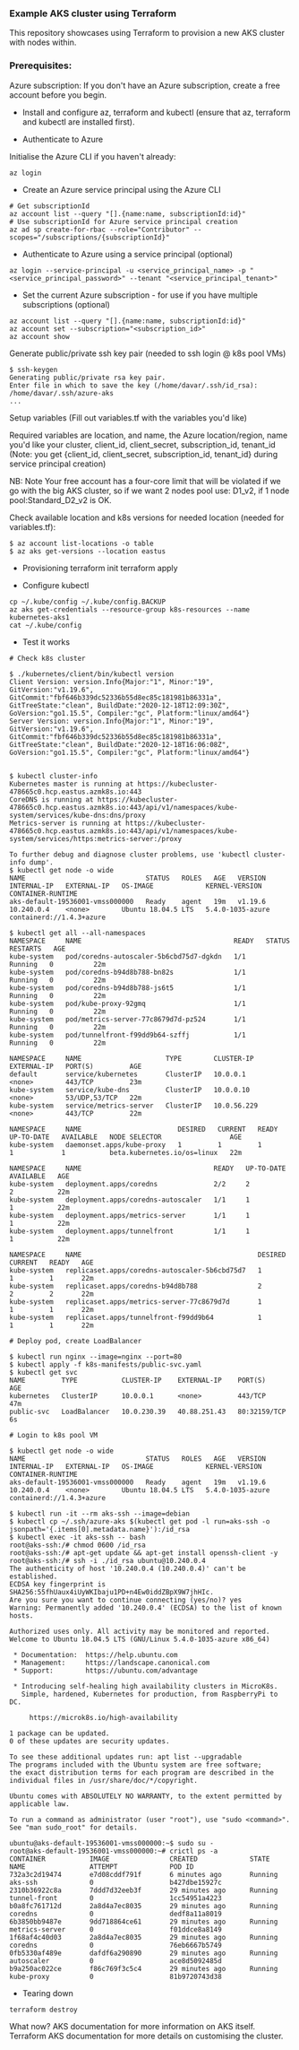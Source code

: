 ### Example AKS cluster using Terraform

This repository showcases using Terraform to provision a new AKS cluster with nodes within.

### Prerequisites:
Azure subscription: If you don't have an Azure subscription, create a free account before you begin.

- Install and configure az, terraform and kubectl (ensure that az, terraform and kubectl are installed first).

- Authenticate to Azure

Initialise the Azure CLI if you haven't already:
```
az login
```
- Create an Azure service principal using the Azure CLI
```
# Get subscriptionId
az account list --query "[].{name:name, subscriptionId:id}"
# Use subscriptionId for Azure service principal creation
az ad sp create-for-rbac --role="Contributor" --scopes="/subscriptions/{subscriptionId}"
```

- Authenticate to Azure using a service principal (optional)
```
az login --service-principal -u <service_principal_name> -p "<service_principal_password>" --tenant "<service_principal_tenant>"
```
- Set the current Azure subscription - for use if you have multiple subscriptions (optional)
```
az account list --query "[].{name:name, subscriptionId:id}"
az account set --subscription="<subscription_id>"
az account show
```
Generate public/private ssh key pair (needed to ssh login @ k8s pool VMs)
```
$ ssh-keygen 
Generating public/private rsa key pair.
Enter file in which to save the key (/home/davar/.ssh/id_rsa): /home/davar/.ssh/azure-aks
...
```
Setup variables (Fill out variables.tf with the variables you'd like)

Required variables are location, and name, the Azure location/region, name you'd like your cluster, client_id, client_secret, subscription_id, tenant_id (Note: you get {client_id, client_secret, subscription_id, tenant_id} during service principal creation)

NB: Note Your free account has a four-core limit that will be violated if we go with the big AKS cluster, so if we want 2 nodes pool use: D1_v2, if 1 node pool:Standard_D2_v2 is OK.

Check available location and k8s versions for needed location (needed for variables.tf):
```
$ az account list-locations -o table
$ az aks get-versions --location eastus
```

- Provisioning
terraform init
terraform apply

- Configure kubectl
```
cp ~/.kube/config ~/.kube/config.BACKUP
az aks get-credentials --resource-group k8s-resources --name kubernetes-aks1
cat ~/.kube/config
```
- Test it works
```
# Check k8s cluster

$ ./kubernetes/client/bin/kubectl version
Client Version: version.Info{Major:"1", Minor:"19", GitVersion:"v1.19.6", GitCommit:"fbf646b339dc52336b55d8ec85c181981b86331a", GitTreeState:"clean", BuildDate:"2020-12-18T12:09:30Z", GoVersion:"go1.15.5", Compiler:"gc", Platform:"linux/amd64"}
Server Version: version.Info{Major:"1", Minor:"19", GitVersion:"v1.19.6", GitCommit:"fbf646b339dc52336b55d8ec85c181981b86331a", GitTreeState:"clean", BuildDate:"2020-12-18T16:06:08Z", GoVersion:"go1.15.5", Compiler:"gc", Platform:"linux/amd64"}


$ kubectl cluster-info
Kubernetes master is running at https://kubecluster-478665c0.hcp.eastus.azmk8s.io:443
CoreDNS is running at https://kubecluster-478665c0.hcp.eastus.azmk8s.io:443/api/v1/namespaces/kube-system/services/kube-dns:dns/proxy
Metrics-server is running at https://kubecluster-478665c0.hcp.eastus.azmk8s.io:443/api/v1/namespaces/kube-system/services/https:metrics-server:/proxy

To further debug and diagnose cluster problems, use 'kubectl cluster-info dump'.
$ kubectl get node -o wide
NAME                              STATUS   ROLES   AGE   VERSION   INTERNAL-IP   EXTERNAL-IP   OS-IMAGE             KERNEL-VERSION     CONTAINER-RUNTIME
aks-default-19536001-vmss000000   Ready    agent   19m   v1.19.6   10.240.0.4    <none>        Ubuntu 18.04.5 LTS   5.4.0-1035-azure   containerd://1.4.3+azure

$ kubectl get all --all-namespaces
NAMESPACE     NAME                                      READY   STATUS    RESTARTS   AGE
kube-system   pod/coredns-autoscaler-5b6cbd75d7-dgkdn   1/1     Running   0          22m
kube-system   pod/coredns-b94d8b788-bn82s               1/1     Running   0          22m
kube-system   pod/coredns-b94d8b788-js6t5               1/1     Running   0          22m
kube-system   pod/kube-proxy-92gmq                      1/1     Running   0          22m
kube-system   pod/metrics-server-77c8679d7d-pz524       1/1     Running   0          22m
kube-system   pod/tunnelfront-f99dd9b64-szffj           1/1     Running   0          22m

NAMESPACE     NAME                     TYPE        CLUSTER-IP    EXTERNAL-IP   PORT(S)         AGE
default       service/kubernetes       ClusterIP   10.0.0.1      <none>        443/TCP         23m
kube-system   service/kube-dns         ClusterIP   10.0.0.10     <none>        53/UDP,53/TCP   22m
kube-system   service/metrics-server   ClusterIP   10.0.56.229   <none>        443/TCP         22m

NAMESPACE     NAME                        DESIRED   CURRENT   READY   UP-TO-DATE   AVAILABLE   NODE SELECTOR                 AGE
kube-system   daemonset.apps/kube-proxy   1         1         1       1            1           beta.kubernetes.io/os=linux   22m

NAMESPACE     NAME                                 READY   UP-TO-DATE   AVAILABLE   AGE
kube-system   deployment.apps/coredns              2/2     2            2           22m
kube-system   deployment.apps/coredns-autoscaler   1/1     1            1           22m
kube-system   deployment.apps/metrics-server       1/1     1            1           22m
kube-system   deployment.apps/tunnelfront          1/1     1            1           22m

NAMESPACE     NAME                                            DESIRED   CURRENT   READY   AGE
kube-system   replicaset.apps/coredns-autoscaler-5b6cbd75d7   1         1         1       22m
kube-system   replicaset.apps/coredns-b94d8b788               2         2         2       22m
kube-system   replicaset.apps/metrics-server-77c8679d7d       1         1         1       22m
kube-system   replicaset.apps/tunnelfront-f99dd9b64           1         1         1       22m

# Deploy pod, create LoadBalancer

$ kubectl run nginx --image=nginx --port=80
$ kubectl apply -f k8s-manifests/public-svc.yaml
$ kubectl get svc
NAME         TYPE           CLUSTER-IP    EXTERNAL-IP    PORT(S)        AGE
kubernetes   ClusterIP      10.0.0.1      <none>         443/TCP        47m
public-svc   LoadBalancer   10.0.230.39   40.88.251.43   80:32159/TCP   6s

# Login to k8s pool VM

$ kubectl get node -o wide
NAME                              STATUS   ROLES   AGE   VERSION   INTERNAL-IP   EXTERNAL-IP   OS-IMAGE             KERNEL-VERSION     CONTAINER-RUNTIME
aks-default-19536001-vmss000000   Ready    agent   19m   v1.19.6   10.240.0.4    <none>        Ubuntu 18.04.5 LTS   5.4.0-1035-azure   containerd://1.4.3+azure

$ kubectl run -it --rm aks-ssh --image=debian
$ kubectl cp ~/.ssh/azure-aks $(kubectl get pod -l run=aks-ssh -o jsonpath='{.items[0].metadata.name}'):/id_rsa
$ kubectl exec -it aks-ssh -- bash
root@aks-ssh:/# chmod 0600 /id_rsa 
root@aks-ssh:/# apt-get update && apt-get install openssh-client -y
root@aks-ssh:/# ssh -i ./id_rsa ubuntu@10.240.0.4
The authenticity of host '10.240.0.4 (10.240.0.4)' can't be established.
ECDSA key fingerprint is SHA256:55fhUaux4iUyWKIbaju1PD+n4Ew0iddZBpX9W7jhHIc.
Are you sure you want to continue connecting (yes/no)? yes
Warning: Permanently added '10.240.0.4' (ECDSA) to the list of known hosts.

Authorized uses only. All activity may be monitored and reported.
Welcome to Ubuntu 18.04.5 LTS (GNU/Linux 5.4.0-1035-azure x86_64)

 * Documentation:  https://help.ubuntu.com
 * Management:     https://landscape.canonical.com
 * Support:        https://ubuntu.com/advantage

 * Introducing self-healing high availability clusters in MicroK8s.
   Simple, hardened, Kubernetes for production, from RaspberryPi to DC.

     https://microk8s.io/high-availability

1 package can be updated.
0 of these updates are security updates.

To see these additional updates run: apt list --upgradable
The programs included with the Ubuntu system are free software;
the exact distribution terms for each program are described in the
individual files in /usr/share/doc/*/copyright.

Ubuntu comes with ABSOLUTELY NO WARRANTY, to the extent permitted by
applicable law.

To run a command as administrator (user "root"), use "sudo <command>".
See "man sudo_root" for details.

ubuntu@aks-default-19536001-vmss000000:~$ sudo su -
root@aks-default-19536001-vmss000000:~# crictl ps -a
CONTAINER           IMAGE               CREATED             STATE               NAME                ATTEMPT             POD ID
732a3c2d19474       e7d08cddf791f       6 minutes ago       Running             aks-ssh             0                   b427dbe15927c
2310b36922c8a       7ddd7d32eeb3f       29 minutes ago      Running             tunnel-front        0                   1cc54951a4223
b0a8fc761712d       2a8d4a7ec8035       29 minutes ago      Running             coredns             0                   dedf8a11a8019
6b3850bb9487e       9dd718864ce61       29 minutes ago      Running             metrics-server      0                   f01ddce8a8149
1f68af4c40d03       2a8d4a7ec8035       29 minutes ago      Running             coredns             0                   76eb6667b5749
0fb5330af489e       dafdf6a290890       29 minutes ago      Running             autoscaler          0                   ace8d5092485d
b9a250ac022ce       f86c769f3c5c4       29 minutes ago      Running             kube-proxy          0                   81b9720743d38

```
- Tearing down

```
terraform destroy
```

What now?
AKS documentation for more information on AKS itself.
Terraform AKS documentation for more details on customising the cluster.

